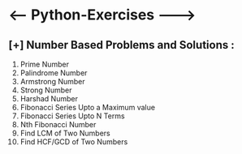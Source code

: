 # <-- Python-Exercises --->

## [+] Number Based Problems and Solutions :
   1. Prime Number
   2. Palindrome Number
   3. Armstrong Number
   4. Strong Number    
   5. Harshad Number
   6. Fibonacci Series Upto a Maximum value
   7. Fibonacci Series Upto N Terms
   8. Nth Fibonacci Number
   9. Find LCM of Two Numbers
   10. Find HCF/GCD of Two Numbers
